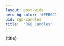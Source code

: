```yaml
---
layout: post-wide
hero-bg-color: '#FFB6C1'
uid: rgb-candles
title:  'RGB Candles'
---
```


<p>{title}</p>
